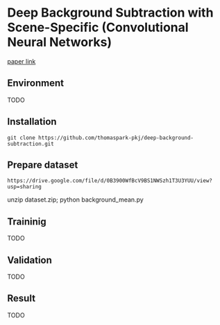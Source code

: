 # Deep Background Subtraction with Scene-Specific (Convolutional Neural Networks)

[paper link](https://orbi.ulg.ac.be/bitstream/2268/195180/1/Braham2016Deep.pdf)

## Environment
TODO

## Installation
```
git clone https://github.com/thomaspark-pkj/deep-background-subtraction.git
```

## Prepare dataset
```
https://drive.google.com/file/d/0B3900WfBcV9BS1NWSzh1T3U3YUU/view?usp=sharing
```

unzip dataset.zip; python background_mean.py

## Traininig
TODO

## Validation
TODO

## Result
TODO